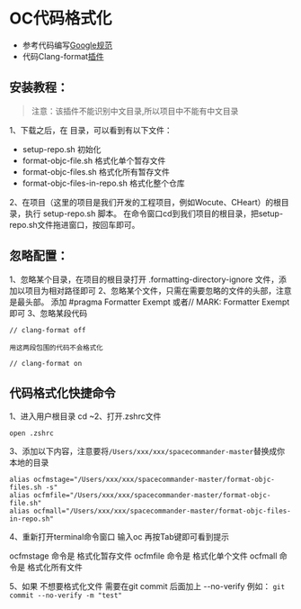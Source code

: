 # OC代码格式化
+ 参考代码编写[Google规范](https://google.github.io/styleguide/objcguide.html)
+ 代码Clang-format[插件](https://clang.llvm.org/docs/ClangFormatStyleOptions.html)

## 安装教程：
> 注意：该插件不能识别中文目录,所以项目中不能有中文目录

1、下载之后，在 目录，可以看到有以下文件：

+ setup-repo.sh 初始化
+ format-objc-file.sh 格式化单个暂存文件
+ format-objc-files.sh 格式化所有暂存文件
+ format-objc-files-in-repo.sh 格式化整个仓库

2、在项目（这里的项目是我们开发的工程项目，例如Wocute、CHeart）的根目录，执行 setup-repo.sh 脚本。
在命令窗口cd到我们项目的根目录，把setup-repo.sh文件拖进窗口，按回车即可。

## 忽略配置：
1、忽略某个目录，在项目的根目录打开 .formatting-directory-ignore 文件，添加以项目为相对路径即可
2、忽略某个文件，只需在需要忽略的文件的头部，注意是最头部。
添加 #pragma Formatter Exempt 或者// MARK: Formatter Exempt 即可
3、忽略某段代码
```
// clang-format off 

用这两段包围的代码不会格式化

// clang-format on
```


## 代码格式化快捷命令
1、进入用户根目录
cd ~2、打开.zshrc文件
```
open .zshrc
```

3、添加以下内容，注意要将`/Users/xxx/xxx/spacecommander-master`替换成你本地的目录
```
alias ocfmstage="/Users/xxx/xxx/spacecommander-master/format-objc-files.sh -s"
alias ocfmfile="/Users/xxx/xxx/spacecommander-master/format-objc-file.sh"
alias ocfmall="/Users/xxx/xxx/spacecommander-master/format-objc-files-in-repo.sh"
```
4、重新打开terminal命令窗口 输入oc 再按Tab键即可看到提示

ocfmstage 命令是 格式化暂存文件
ocfmfile 命令是 格式化单个文件
ocfmall  命令是 格式化所有文件

5、如果 不想要格式化文件 需要在git commit 后面加上 --no-verify 例如：
`git commit --no-verify -m "test"` 
